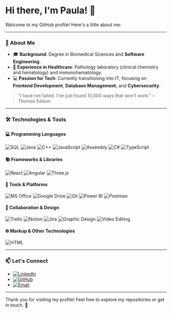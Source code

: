 # Hi there, I'm Paula! 👋

Welcome to my GitHub profile! Here's a little about me:

---

### 🌟 About Me

- 🎓 **Background**: Degree in Biomedical Sciences and **Software Engineering**.
- 🧪 **Experience in Healthcare**: Pathology laboratory (clinical chemistry and hematology) and immunohematology.
- 💻 **Passion for Tech**: Currently transitioning into IT, focusing on **Frontend Development**, **Database Management**, and **Cybersecurity**.

> "I have not failed. I've just found 10,000 ways that won't work." – Thomas Edison

---

### 🛠️ Technologies & Tools

#### 💻 Programming Languages
![SQL](https://img.shields.io/badge/SQL-%2300758F.svg?style=flat&logo=sql&logoColor=white)
![Java](https://img.shields.io/badge/Java-%23ED8B00.svg?style=flat&logo=java&logoColor=white)
![C++](https://img.shields.io/badge/C++-%2300599C.svg?style=flat&logo=cplusplus&logoColor=white)
![JavaScript](https://img.shields.io/badge/JavaScript-%23F7DF1E.svg?style=flat&logo=javascript&logoColor=black)
![Assembly](https://img.shields.io/badge/Assembly-%23A8B9CC.svg?style=flat)
![C#](https://img.shields.io/badge/C%23-%23239120.svg?style=flat&logo=c-sharp&logoColor=white)
![TypeScript](https://img.shields.io/badge/TypeScript-%23007ACC.svg?style=flat&logo=typescript&logoColor=white)

#### 📚 Frameworks & Libraries
![React](https://img.shields.io/badge/React-%2361DAFB.svg?style=flat&logo=react&logoColor=black)
![Angular](https://img.shields.io/badge/Angular-%23DD0031.svg?style=flat&logo=angular&logoColor=white)
![Three.js](https://img.shields.io/badge/Three.js-%23000000.svg?style=flat&logo=three.js&logoColor=white)

#### 🔧 Tools & Platforms
![MS Office](https://img.shields.io/badge/MS%20Office-%23D83B01.svg?style=flat&logo=microsoft-office&logoColor=white)
![Google Drive](https://img.shields.io/badge/Google%20Drive-%234285F4.svg?style=flat&logo=googledrive&logoColor=white)
![Git](https://img.shields.io/badge/Git-%23F05033.svg?style=flat&logo=git&logoColor=white)
![Power BI](https://img.shields.io/badge/Power%20BI-%23F2C811.svg?style=flat&logo=powerbi&logoColor=black)
![Postman](https://img.shields.io/badge/Postman-%23FF6C37.svg?style=flat&logo=postman&logoColor=white)

#### 🤝 Collaboration & Design
![Trello](https://img.shields.io/badge/Trello-%23026AA7.svg?style=flat&logo=trello&logoColor=white)
![Notion](https://img.shields.io/badge/Notion-%23000000.svg?style=flat&logo=notion&logoColor=white)
![Jira](https://img.shields.io/badge/Jira-%230A0FFF.svg?style=flat&logo=jira&logoColor=white)
![Graphic Design](https://img.shields.io/badge/Graphic%20Design-%23FF9A00.svg?style=flat)
![Video Editing](https://img.shields.io/badge/Video%20Editing-%23FF4E00.svg?style=flat)

#### 🌐 Markup & Other Technologies
![HTML](https://img.shields.io/badge/HTML5-%23E34F26.svg?style=flat&logo=html5&logoColor=white)

---
<!--
### 📊 Current Projects
- 🔬 Working on a **React** project to visualize laboratory data using **Power BI**.
- 🌐 Building a personal website with **HTML**, **CSS**, and **JavaScript** to showcase my work and resume.
- 🔐 Exploring **ethical hacking** and **network security fundamentals** by building a security dashboard with **React** and **Node.js**.

--- 
-->

### 📫 Let's Connect

- [![LinkedIn](https://img.shields.io/badge/LinkedIn-blue?logo=linkedin)](https://www.linkedin.com/in/paulasrodrigues)  
- [![GitHub](https://img.shields.io/badge/GitHub-black?logo=github)](https://github.com/paula-marisa)  
- [![Email](https://img.shields.io/badge/Email-blue?logo=microsoft-outlook)](mailto:paulamsr@hotmail.com)

---

Thank you for visiting my profile! Feel free to explore my repositories or get in touch. 🚀

